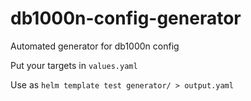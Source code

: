 # db1000n-config-generator
Automated generator for db1000n config

Put your targets in `values.yaml`

Use as `helm template test generator/ > output.yaml`
